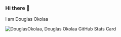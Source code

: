 ### Hi there 👋
I am Douglas Okolaa

<!--
- 🔭 I’m currently working on Laravel & VueJs, Pyhton, DevOps
- 🌱 I’m currently learning DevOps/Python
- 👯 I’m looking to collaborate on Python, PHP, DevOps
- 🤔 I’m looking for help with GoLang, Rust
- 💬 Ask me about PHP and VueJS, TDD
- 📫 How to reach me: @douglasokolaa on twitter
- 😄 Pronouns: ...
- ⚡ Fun fact: ...
![Summary](https://cr-ss-service.azurewebsites.net/api/ScreenShot?widget=summary&username=douglasokolaa)
-->

![DouglasOkolaa, Douglas Okolaa GitHub Stats Card](https://github-readme-stats.vercel.app/api?username=douglasokolaa&show_icons=true&theme=radical)
